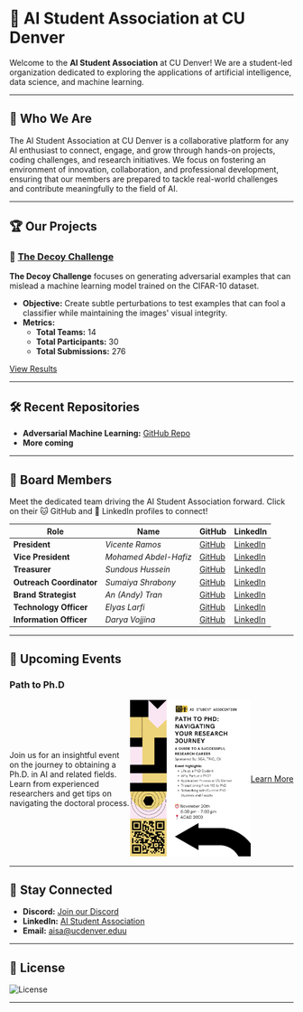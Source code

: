 # 🧠 AI Student Association at CU Denver

Welcome to the **AI Student Association** at CU Denver! We are a student-led organization dedicated to exploring the applications of artificial intelligence, data science, and machine learning.

---

## 🚀 Who We Are

The AI Student Association at CU Denver is a collaborative platform for any AI enthusiast to connect, engage, and grow through hands-on projects, coding challenges, and research initiatives. We focus on fostering an environment of innovation, collaboration, and professional development, ensuring that our members are prepared to tackle real-world challenges and contribute meaningfully to the field of AI.

---

## 🏆 Our Projects

### 🚀 [The Decoy Challenge](https://cudenver-ai.github.io/)

**The Decoy Challenge** focuses on generating adversarial examples that can mislead a machine learning model trained on the CIFAR-10 dataset.

- **Objective:** Create subtle perturbations to test examples that can fool a classifier while maintaining the images' visual integrity.
- **Metrics:**
  - **Total Teams:** 14
  - **Total Participants:** 30
  - **Total Submissions:** 276

[View Results](https://cudenver-ai.github.io/)

---

## 🛠️ Recent Repositories

- **Adversarial Machine Learning:** [GitHub Repo](https://github.com/cudenver-ai/Adversarial-Machine-Learning)
- **More coming**

---

## 🤝 Board Members

Meet the dedicated team driving the AI Student Association forward. Click on their 🐱 GitHub and 💼 LinkedIn profiles to connect!

| **Role**                  | **Name**                | **GitHub**                                     | **LinkedIn**                                                 |
|---------------------------|-------------------------|------------------------------------------------|--------------------------------------------------------------|
| **President**             | *Vicente Ramos*         | [GitHub](https://github.com/ramosv)    | [LinkedIn](https://www.linkedin.com/in/ramosv/)      |
| **Vice President**        | *Mohamed Abdel-Hafiz*   | [GitHub](https://github.com/abdelhafizm)| [LinkedIn](https://www.linkedin.com/in/abdelhafizm/) |
| **Treasurer**             | *Sundous Hussein*       | [GitHub](https://github.com/SundousHussein)| [LinkedIn](https://www.linkedin.com/in/sundous-hussien/) |
| **Outreach Coordinator**  | *Sumaiya Shrabony*      | [GitHub](https://github.com/safrin96)   | [LinkedIn](https://www.linkedin.com/in/sumaiya-shrabony/) |
| **Brand Strategist**      | *An (Andy) Tran*        | [GitHub](https://github.com/Andy2Tran)  | [LinkedIn](https://www.linkedin.com/in/an-tran-905818244/) |
| **Technology Officer**    | *Elyas Larfi*           | [GitHub](https://github.com/ElyasYassin)| [LinkedIn](https://www.linkedin.com/in/elyaslarfi/) |
| **Information Officer**   | *Darya Vojjina*         | [GitHub](https://github.com/dvojjina)   | [LinkedIn](https://www.linkedin.com/in/darya-vojjina-0a1189331/) |


---

## 📅 Upcoming Events

### **Path to Ph.D**

<div style="display: flex; align-items: center;">

  <div style="flex: 1;">
    <p>Join us for an insightful event on the journey to obtaining a Ph.D. in AI and related fields. Learn from experienced researchers and get tips on navigating the doctoral process.</p>
  </div>

  <div style="flex: 1;">
    <img src="/assets/Path_To_PhD_Flyer.png" alt="Path to Ph.D Flyer" width="500" />
  </div>
    <a href="https://www.instagram.com/p/DCAthg-NStJ/" target="_blank">Learn More</a>
</div>

---

## 📢 Stay Connected

- **Discord:** [Join our Discord](https://discord.gg/VG28u28bwK)
- **LinkedIn:** [AI Student Association](https://www.linkedin.com/company/cudenver-ai)
- **Email:** [aisa@ucdenver.eduu](mailto:aisa@ucdenver.edu)

---

## 📄 License

![License](https://img.shields.io/badge/license-MIT-blue.svg)

---
